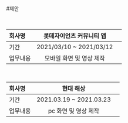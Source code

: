 #제안

<br>

| 회사명         | 롯데자이언츠 커뮤니티 앱                ||
| :------------ | :-----------: | -------------------: |
| 기간           | 2021/03/10 ~ 2021/03/12               ||
| 업무내용       | 모바일 화면 및 영상 제작                ||

<br>

| 회사명         | 현대 해상                 ||
| :------------ | :-----------: | -------------------: |
| 기간           | 2021.03.19 ~ 2021.03.23               ||
| 업무내용       | pc 화면 및 영상 제작              ||
